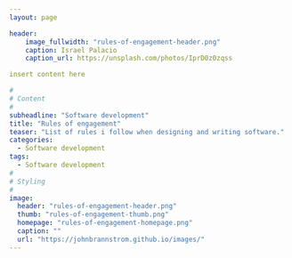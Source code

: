 ```yaml
---
layout: page

header:
    image_fullwidth: "rules-of-engagement-header.png"
    caption: Israel Palacio
    caption_url: https://unsplash.com/photos/IprD0z0zqss

insert content here

#
# Content
#
subheadline: "Software development"
title: "Rules of engagement"
teaser: "List of rules i follow when designing and writing software."
categories:
  - Software development
tags:
  - Software development
#
# Styling
#
image:
  header: "rules-of-engagement-header.png"
  thumb: "rules-of-engagement-thumb.png"
  homepage: "rules-of-engagement-homepage.png"
  caption: ""
  url: "https://johnbrannstrom.github.io/images/"
---
```



 [1]: #
 [2]: #
 [3]: #
 [4]: #
 [5]: #
 [6]: #
 [7]: #
 [8]: #
 [9]: #
 [10]: #